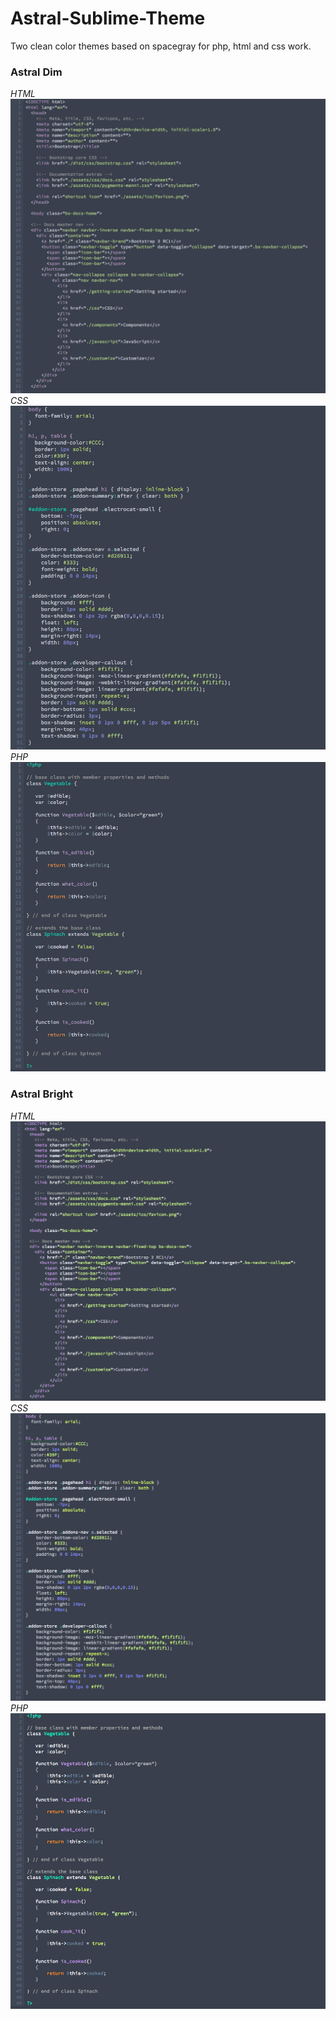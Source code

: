 # Astral-Sublime-Theme
Two clean color themes based on spacegray for php, html and css work.

### Astral Dim

_HTML_
![astral-dim-html](https://github.com/AlexBoorman/Astral-Sublime-Theme/blob/master/screenshots/astral-dim-html.png)
_CSS_
![astral-dim-css](https://github.com/AlexBoorman/Astral-Sublime-Theme/blob/master/screenshots/astral-dim-css.png)
_PHP_
![astral-dim-php](https://github.com/AlexBoorman/Astral-Sublime-Theme/blob/master/screenshots/astral-dim-php.png)

### Astral Bright

_HTML_
![astral-bright-html](https://github.com/AlexBoorman/Astral-Sublime-Theme/blob/master/screenshots/astral-bright-html.png)
_CSS_
![astral-bright-css](https://github.com/AlexBoorman/Astral-Sublime-Theme/blob/master/screenshots/astral-bright-css.png)
_PHP_
![astral-bright-php](https://github.com/AlexBoorman/Astral-Sublime-Theme/blob/master/screenshots/astral-bright-php.png)